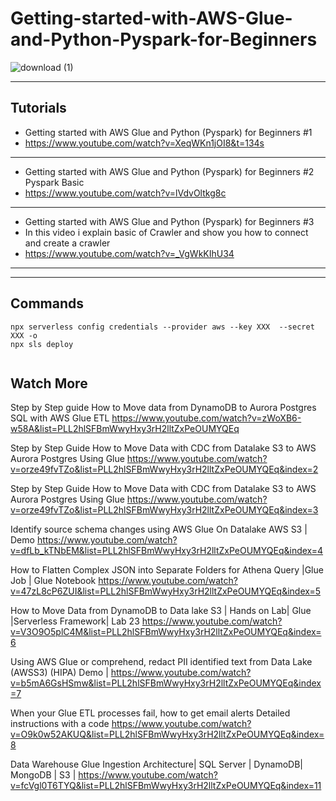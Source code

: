 # Getting-started-with-AWS-Glue-and-Python-Pyspark-for-Beginners

![download (1)](https://user-images.githubusercontent.com/39345855/200565135-024a7a49-0bf2-478a-b3d2-208ccfb133c3.png)

------------------------------------------------------------------------
Tutorials  
------------------------------------------------------------------------
* Getting started with AWS Glue and Python (Pyspark) for Beginners #1
* https://www.youtube.com/watch?v=XeqWKn1jOI8&t=134s
------------------------------------------------------------------------
* Getting started with AWS Glue and Python (Pyspark) for Beginners #2 Pyspark Basic 
* https://www.youtube.com/watch?v=lVdvOltkg8c
------------------------------------------------------------------------
* Getting started with AWS Glue and Python (Pyspark) for Beginners #3
* In this video i explain basic of Crawler and show you how to connect and create a crawler 
* https://www.youtube.com/watch?v=_VgWkKIhU34
------------------------------------------------------------------------


------------------------------------------------------------------------
Commands 
------------------------------------------------------------------------

```
npx serverless config credentials --provider aws --key XXX  --secret XXX -o
npx sls deploy


```


## Watch More 


Step by Step guide How to Move data from DynamoDB to Aurora Postgres SQL with AWS Glue ETL
https://www.youtube.com/watch?v=zWoXB6-w58A&list=PLL2hlSFBmWwyHxy3rH2lltZxPeOUMYQEq

Step by Step Guide How to Move Data with CDC from Datalake S3 to AWS Aurora Postgres Using Glue
https://www.youtube.com/watch?v=orze49fvTZo&list=PLL2hlSFBmWwyHxy3rH2lltZxPeOUMYQEq&index=2

Step by Step Guide How to Move Data with CDC from Datalake S3 to AWS Aurora Postgres Using Glue
https://www.youtube.com/watch?v=orze49fvTZo&list=PLL2hlSFBmWwyHxy3rH2lltZxPeOUMYQEq&index=3

Identify source schema changes using AWS Glue On Datalake AWS S3 | Demo
https://www.youtube.com/watch?v=dfLb_kTNbEM&list=PLL2hlSFBmWwyHxy3rH2lltZxPeOUMYQEq&index=4

How to Flatten Complex JSON into Separate Folders for Athena Query |Glue Job | Glue Notebook
https://www.youtube.com/watch?v=47zL8cP6ZUI&list=PLL2hlSFBmWwyHxy3rH2lltZxPeOUMYQEq&index=5

How to Move Data from DynamoDB to Data lake S3 | Hands on Lab| Glue |Serverless Framework| Lab 23
https://www.youtube.com/watch?v=V3O9O5plC4M&list=PLL2hlSFBmWwyHxy3rH2lltZxPeOUMYQEq&index=6

Using AWS Glue or comprehend, redact PII identified text from Data Lake (AWSS3) (HIPA) Demo |
https://www.youtube.com/watch?v=b5mA6GsHSmw&list=PLL2hlSFBmWwyHxy3rH2lltZxPeOUMYQEq&index=7

When your Glue ETL processes fail, how to get email alerts Detailed instructions with a code
https://www.youtube.com/watch?v=O9k0w52AKUQ&list=PLL2hlSFBmWwyHxy3rH2lltZxPeOUMYQEq&index=8

Data Warehouse Glue Ingestion Architecture| SQL Server | DynamoDB| MongoDB | S3 |
https://www.youtube.com/watch?v=fcVgl0T6TYQ&list=PLL2hlSFBmWwyHxy3rH2lltZxPeOUMYQEq&index=11






